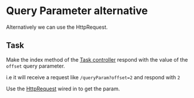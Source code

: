 # Query Parameter alternative

Alternatively we can use the HttpRequest.

## Task

Make the index method of the [Task controller](course://lesson1/query-alternative/src/task/Task.java) respond with the value of the `offset` query parameter.

i.e it will receive a request like `/queryParam?offset=2` and respond with `2`

Use the <a href="psi_element://io.micronaut.http.HttpRequest#getParameters">HttpRequest</a>  wired in to get the param.